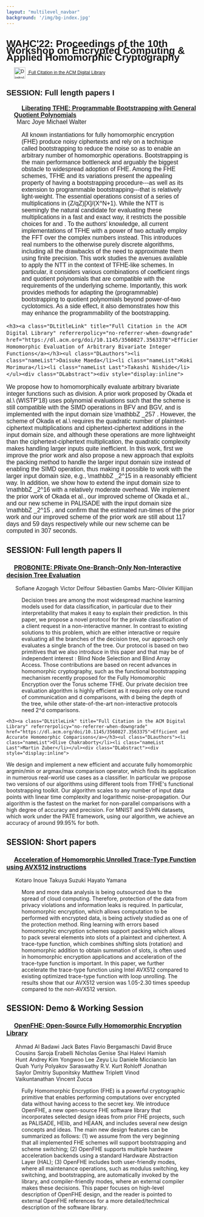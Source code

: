 ```yaml
---
layout: "multilevel_navbar"
background: '/img/bg-index.jpg'
---
```


<html xmlns:bkstg="http://www.atypon.com/backstage-ns" xmlns:urlutil="java:com.atypon.literatum.customization.UrlUtil" xmlns:pxje="java:com.atypon.frontend.services.impl.PassportXslJavaExtentions"><head><meta http-equiv="Content-Type" content="text/html; charset=UTF-8"><meta http-equiv="Content-Style-Type" content="text/css"><style type="text/css">
            #DLtoc {
            font: normal 12px/1.5em Arial, Helvetica, sans-serif;
            }

            #DLheader {
            }
            #DLheader h1 {
            font-size:26px;
            }

            #DLcontent {
            font-size:16px;
            }
            #DLcontent h2 {
            font-size:20px;
            margin-bottom:5px;
            }
            #DLcontent h3 {
            font-size:16px;
            padding-left:20px;
            margin-bottom:0px;
            }

            #DLcontent ul{
            margin-top:0px;
            margin-bottom:0px;
            }

            .DLauthors li{
            display: inline;
            list-style-type: none;
            padding-right: 5px;
            }

            .DLauthors li:after{
            content:",";
            }
            .DLauthors li.nameList.Last:after{
            content:"";
            }

            .DLabstract {
            padding-left:40px;
            padding-right:20px;
            display:block;
            }

            .DLformats li{
            display: inline;
            list-style-type: none;
            padding-right: 5px;
            }

            .DLformats li:after{
            content:",";
            }
            .DLformats li.formatList.Last:after{
            content:"";
            }

            .DLlogo {
            vertical-align:middle;
            padding-right:5px;
            border:none;
            }

            .DLcitLink {
            margin-left:20px;
            }

            .DLtitleLink {
            margin-left:20px;
            }

            .DLotherLink {
            margin-left:0px;
            }

</style><title>WAHC'22: Proceedings of the 10th Workshop on Encrypted Computing &amp; Applied Homomorphic Cryptography</title></head><body><div id="DLtoc"><div id="DLheader"><h1>WAHC'22: Proceedings of the 10th Workshop on Encrypted Computing &amp; Applied Homomorphic Cryptography</h1><a class="DLcitLink" title="Go to the ACM Digital Library for additional information about this proceeding" referrerpolicy="no-referrer-when-downgrade" href="https://dl.acm.org/doi/proceedings/10.1145/3560827"><img class="DLlogo" alt="Digital Library logo" height="30" src="https://dl.acm.org/specs/products/acm/releasedAssets/images/footer-logo1.png">
Full Citation in the ACM Digital Library
</a></div><div id="DLcontent"><h2>SESSION: Full length papers I</h2>
    <h3><a class="DLtitleLink" title="Full Citation in the ACM Digital Library" referrerpolicy="no-referrer-when-downgrade" href="https://dl.acm.org/doi/10.1145/3560827.3563376">Liberating TFHE: Programmable Bootstrapping with General Quotient Polynomials</a></h3><ul class="DLauthors"><li class="nameList">Marc Joye</li><li class="nameList Last">Michael Walter</li></ul><div class="DLabstract"><div style="display:inline">
<p>All known instantiations for fully homomorphic encryption (FHE) produce noisy ciphertexts and rely on a technique called bootstrapping to reduce the noise so as to enable an arbitrary number of homomorphic operations. Bootstrapping is the main performance bottleneck and arguably the biggest obstacle to widespread adoption of FHE. Among the FHE schemes, TFHE and its variations present the appealing property of having a bootstrapping procedure---as well as its extension to programmable bootstrapping---that is relatively light-weight. The essential operations consist of a series of multiplications in (Z/qZ)[X]/(X^N+1). While the NTT is seemingly the natural candidate for evaluating these multiplications in a fast and exact way, it restricts the possible choices for and . To the authors' knowledge, all current implementations of TFHE with a power of two actually employ the FFT over the complex numbers instead. This introduces real numbers to the otherwise purely discrete algorithms, including all the drawbacks of the need to approximate them using finite precision. This work studies the avenues available to apply the NTT in the context of TFHE-like schemes. In particular, it considers various combinations of coefficient rings and quotient polynomials that are compatible with the requirements of the underlying scheme. Importantly, this work provides methods for adapting the (programmable) bootstrapping to quotient polynomials beyond power-of-two cyclotomics. As a side effect, it also demonstrates how this may enhance the programmability of the bootstrapping.</p>
</div></div>


    <h3><a class="DLtitleLink" title="Full Citation in the ACM Digital Library" referrerpolicy="no-referrer-when-downgrade" href="https://dl.acm.org/doi/10.1145/3560827.3563378">Efficient Homomorphic Evaluation of Arbitrary Bivariate Integer Functions</a></h3><ul class="DLauthors"><li class="nameList">Daisuke Maeda</li><li class="nameList">Koki Morimura</li><li class="nameList Last">Takashi Nishide</li></ul><div class="DLabstract"><div style="display:inline">
<p>We propose how to homomorphically evaluate arbitrary bivariate integer functions such as division. A prior work proposed by Okada et al.\ (WISTP'18) uses polynomial evaluations such that the scheme is still compatible with the SIMD operations in BFV and BGV, and is implemented with the input domain size \mathbbZ _257 . However, the scheme of Okada et al.\ requires the quadratic number of plaintext-ciphertext multiplications and ciphertext-ciphertext additions in the input domain size, and although these operations are more lightweight than the ciphertext-ciphertext multiplication, the quadratic complexity makes handling larger inputs quite inefficient. In this work, first we improve the prior work and also propose a new approach that exploits the packing method to handle the larger input domain size instead of enabling the SIMD operation, thus making it possible to work with the larger input domain size, e.g., \mathbbZ _2^15 in a reasonably efficient way. In addition, we show how to extend the input domain size to \mathbbZ _2^16 with a relatively moderate overhead. We implement the prior work of Okada et al., our improved scheme of Okada et al., and our new scheme in PALISADE with the input domain size \mathbbZ _2^15 , and confirm that the estimated run-times of the prior work and our improved scheme of the prior work are still about 117 days and 59 days respectively while our new scheme can be computed in 307 seconds.</p>
</div></div>

<h2>SESSION: Full length papers II</h2>
    <h3><a class="DLtitleLink" title="Full Citation in the ACM Digital Library" referrerpolicy="no-referrer-when-downgrade" href="https://dl.acm.org/doi/10.1145/3560827.3563377">PROBONITE: PRivate One-Branch-Only Non-Interactive decision Tree Evaluation</a></h3><ul class="DLauthors"><li class="nameList">Sofiane Azogagh</li><li class="nameList">Victor Delfour</li><li class="nameList">Sébastien Gambs</li><li class="nameList Last">Marc-Olivier Killijian</li></ul><div class="DLabstract"><div style="display:inline">
<p>Decision trees are among the most widespread machine learning models used for data classification, in particular due to their interpretability that makes it easy to explain their prediction. In this paper, we propose a novel protocol for the private classification of a client request in a non-interactive manner. In contrast to existing solutions to this problem, which are either interactive or require evaluating all the branches of the decision tree, our approach only evaluates a single branch of the tree. Our protocol is based on two primitives that we also introduce in this paper and that may be of independent interest : Blind Node Selection and Blind Array Access. Those contributions are based on recent advances in homomorphic cryptography, such as the functional bootstrapping mechanism recently proposed for the Fully Homomorphic Encryption over the Torus scheme TFHE. Our private decision tree evaluation algorithm is highly efficient as it requires only one round of communication and d comparisons, with d being the depth of the tree, while other state-of-the-art non-interactive protocols need 2^d comparisons.</p>
</div></div>


    <h3><a class="DLtitleLink" title="Full Citation in the ACM Digital Library" referrerpolicy="no-referrer-when-downgrade" href="https://dl.acm.org/doi/10.1145/3560827.3563375">Efficient and Accurate Homomorphic Comparisons</a></h3><ul class="DLauthors"><li class="nameList">Olive Chakraborty</li><li class="nameList Last">Martin Zuber</li></ul><div class="DLabstract"><div style="display:inline">
<p>We design and implement a new efficient and accurate fully homomorphic argmin/min or argmax/max comparison operator, which finds its application in numerous real-world use cases as a classifier. In particular we propose two versions of our algorithms using different tools from TFHE's functional bootstrapping toolkit. Our algorithm scales to any number of input data points with linear time complexity and logarithmic noise-propagation. Our algorithm is the fastest on the market for non-parallel comparisons with a high degree of accuracy and precision. For MNIST and SVHN datasets, which work under the PATE framework, using our algorithm, we achieve an accuracy of around 99.95% for both.</p>
</div></div>

<h2>SESSION: Short papers</h2>
    <h3><a class="DLtitleLink" title="Full Citation in the ACM Digital Library" referrerpolicy="no-referrer-when-downgrade" href="https://dl.acm.org/doi/10.1145/3560827.3563374">Acceleration of Homomorphic Unrolled Trace-Type Function using AVX512 instructions</a></h3><ul class="DLauthors"><li class="nameList">Kotaro Inoue</li><li class="nameList">Takuya Suzuki</li><li class="nameList Last">Hayato Yamana</li></ul><div class="DLabstract"><div style="display:inline">
<p>More and more data analysis is being outsourced due to the spread of cloud computing. Therefore, protection of the data from privacy violations and information leaks is required. In particular, homomorphic encryption, which allows computation to be performed with encrypted data, is being actively studied as one of the protection method. Ring learning with errors based homomorphic encryption schemes support packing which allows to pack several elements into slots of a plaintext and ciphertext. A trace-type function, which combines shifting slots (rotation) and homomorphic addition to obtain summation of slots, is often used in homomorphic encryption applications and acceleration of the trace-type function is important. In this paper, we further accelerate the trace-type function using Intel AVX512 compared to existing optimized trace-type function with loop unrolling. The results show that our AVX512 version was 1.05-2.30 times speedup compared to the non-AVX512 version.</p>
</div></div>

<h2>SESSION: Demo &amp; Working Session</h2>
    <h3><a class="DLtitleLink" title="Full Citation in the ACM Digital Library" referrerpolicy="no-referrer-when-downgrade" href="https://dl.acm.org/doi/10.1145/3560827.3563379">OpenFHE: Open-Source Fully Homomorphic Encryption Library</a></h3><ul class="DLauthors"><li class="nameList">Ahmad Al Badawi</li><li class="nameList">Jack Bates</li><li class="nameList">Flavio Bergamaschi</li><li class="nameList">David Bruce Cousins</li><li class="nameList">Saroja Erabelli</li><li class="nameList">Nicholas Genise</li><li class="nameList">Shai Halevi</li><li class="nameList">Hamish Hunt</li><li class="nameList">Andrey Kim</li><li class="nameList">Yongwoo Lee</li><li class="nameList">Zeyu Liu</li><li class="nameList">Daniele Micciancio</li><li class="nameList">Ian Quah</li><li class="nameList">Yuriy Polyakov</li><li class="nameList">Saraswathy R.V.</li><li class="nameList">Kurt Rohloff</li><li class="nameList">Jonathan Saylor</li><li class="nameList">Dmitriy Suponitsky</li><li class="nameList">Matthew Triplett</li><li class="nameList">Vinod Vaikuntanathan</li><li class="nameList Last">Vincent Zucca</li></ul><div class="DLabstract"><div style="display:inline">
<p>Fully Homomorphic Encryption (FHE) is a powerful cryptographic primitive that enables performing computations over encrypted data without having access to the secret key. We introduce OpenFHE, a new open-source FHE software library that incorporates selected design ideas from prior FHE projects, such as PALISADE, HElib, and HEAAN, and includes several new design concepts and ideas. The main new design features can be summarized as follows: (1) we assume from the very beginning that all implemented FHE schemes will support bootstrapping and scheme switching; (2) OpenFHE supports multiple hardware acceleration backends using a standard Hardware Abstraction Layer (HAL); (3) OpenFHE includes both user-friendly modes, where all maintenance operations, such as modulus switching, key switching, and bootstrapping, are automatically invoked by the library, and compiler-friendly modes, where an external compiler makes these decisions. This paper focuses on high-level description of OpenFHE design, and the reader is pointed to external OpenFHE references for a more detailed/technical description of the software library.</p>
</div></div>

</div></div></body></html>

